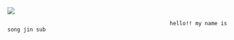 <img src="https://capsule-render.vercel.app/api?type=wave&color=auto&height=300&section=header&text=song%20jinsub&fontSize=90" />
                                                       
                                                       
                                                       hello!! my name is song jin sub
